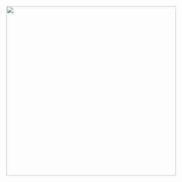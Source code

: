 <img src="https://github.com/user-attachments/assets/00bce19e-02e2-4c5b-94bf-f55178eddb67" width="450"/>
